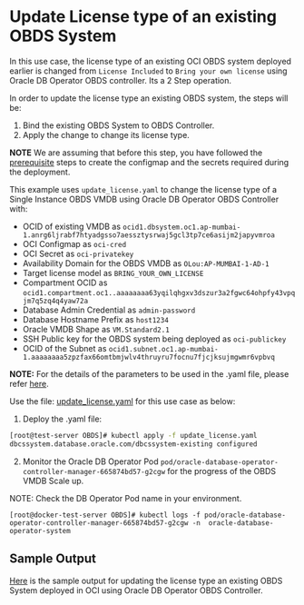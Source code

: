 # Update License type of an existing OBDS System

In this use case, the license type of an existing OCI OBDS system deployed earlier is changed from `License Included` to `Bring your own license` using Oracle DB Operator OBDS controller. Its a 2 Step operation.

In order to update the license type an existing OBDS system, the steps will be:

1. Bind the existing OBDS System to OBDS Controller.
2. Apply the change to change its license type.

**NOTE** We are assuming that before this step, you have followed the [prerequisite](./../README.md#prerequsites-to-deploy-a-dbcs-system-using-oracle-db-operator-dbcs-controller) steps to create the configmap and the secrets required during the deployment.

This example uses `update_license.yaml` to change the license type of a Single Instance OBDS VMDB using Oracle DB Operator OBDS Controller with:

- OCID of existing VMDB as `ocid1.dbsystem.oc1.ap-mumbai-1.anrg6ljrabf7htyadgsso7aessztysrwaj5gcl3tp7ce6asijm2japyvmroa`
- OCI Configmap as `oci-cred`  
- OCI Secret as `oci-privatekey`  
- Availability Domain for the OBDS VMDB as `OLou:AP-MUMBAI-1-AD-1`  
- Target license model as `BRING_YOUR_OWN_LICENSE`
- Compartment OCID as `ocid1.compartment.oc1..aaaaaaaa63yqilqhgxv3dszur3a2fgwc64ohpfy43vpqjm7q5zq4q4yaw72a`  
- Database Admin Credential as `admin-password`  
- Database Hostname Prefix as `host1234`  
- Oracle VMDB Shape as `VM.Standard2.1`  
- SSH Public key for the OBDS system being deployed as `oci-publickey`  
- OCID of the Subnet as `ocid1.subnet.oc1.ap-mumbai-1.aaaaaaaa5zpzfax66omtbmjwlv4thruyru7focnu7fjcjksujmgwmr6vpbvq`  

**NOTE:** For the details of the parameters to be used in the .yaml file, please refer [here](./dbcs_controller_parameters.md).

Use the file: [update_license.yaml](./update_license.yaml) for this use case as below:

1. Deploy the .yaml file:  
```sh
[root@test-server OBDS]# kubectl apply -f update_license.yaml
dbcssystem.database.oracle.com/dbcssystem-existing configured
```

2. Monitor the Oracle DB Operator Pod `pod/oracle-database-operator-controller-manager-665874bd57-g2cgw` for the progress of the OBDS VMDB Scale up. 

NOTE: Check the DB Operator Pod name in your environment.

```
[root@docker-test-server OBDS]# kubectl logs -f pod/oracle-database-operator-controller-manager-665874bd57-g2cgw -n  oracle-database-operator-system
```

## Sample Output

[Here](./update_license_sample_output.log) is the sample output for updating the license type an existing OBDS System deployed in OCI using Oracle DB Operator OBDS Controller.

